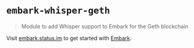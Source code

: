 # `embark-whisper-geth`

> Module to add Whisper support to Embark for the Geth blockchain

Visit [embark.status.im](https://embark.status.im/) to get started with
[Embark](https://github.com/embarklabs/embark).
